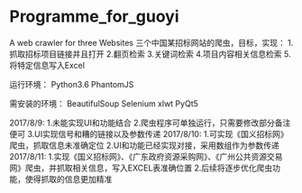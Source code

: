 # Programme_for_guoyi
A  web crawler for three Websites 
三个中国某招标网站的爬虫，目标，实现：
1.抓取招标项目链接并且打开
2.翻页检索
3.关键词检索
4.项目内容相关信息检索
5.将特定信息写入Excel

运行环境：
Python3.6
PhantomJS

需安装的环境：
BeautifulSoup
Selenium
xlwt
PyQt5

2017/8/9:
1.未能实现UI和功能结合
2.爬虫程序可单独运行，只需要修改部分备注便可
3.UI实现信号和糟的链接以及参数传递
2017/8/10:
1.可实现《国义招标网》爬虫，抓取信息未准确定位
2.UI和功能已经实现对接，采用数组作为参数传递
2017/8/11:
1.实现《国义招标网》、《广东政府资源采购网》、《广州公共资源交易网》爬虫，并抓取相关信息，写入EXCEL表准确位置
2.后续将逐步优化爬虫功能，使得抓取的信息更加精准
